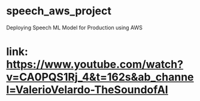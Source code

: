 # speech_aws_project
Deploying Speech ML Model for Production using AWS


# link: https://www.youtube.com/watch?v=CA0PQS1Rj_4&t=162s&ab_channel=ValerioVelardo-TheSoundofAI

